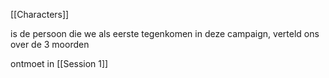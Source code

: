 [[Characters]]

is de persoon die we als eerste tegenkomen in deze campaign, verteld ons over de 3 moorden

ontmoet in [[Session 1]]


